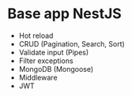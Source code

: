 # Base app NestJS

- Hot reload
- CRUD (Pagination, Search, Sort)
- Validate input (Pipes)
- Filter exceptions
- MongoDB (Mongoose)
- Middleware
- JWT
